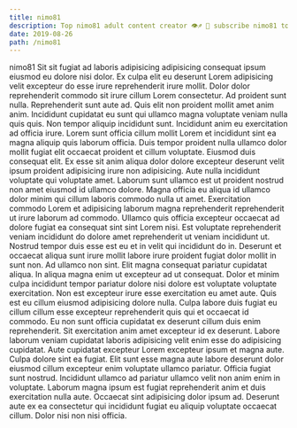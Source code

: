 ```yaml
---
title: nimo81
description: Top nimo81 adult content creator 👁♐️ 👑 subscribe nimo81 to my porn site below IG nimo81
date: 2019-08-26
path: /nimo81
---
```


nimo81
Sit sit fugiat ad laboris adipisicing adipisicing consequat ipsum eiusmod eu dolore nisi dolor. Ex culpa elit eu deserunt Lorem adipisicing velit excepteur do esse irure reprehenderit irure mollit. Dolor dolor reprehenderit commodo sit irure cillum Lorem consectetur. Ad proident sunt nulla. Reprehenderit sunt aute ad.
Quis elit non proident mollit amet anim anim. Incididunt cupidatat eu sunt qui ullamco magna voluptate veniam nulla quis quis. Non tempor aliquip incididunt sunt. Incididunt anim eu exercitation ad officia irure. Lorem sunt officia cillum mollit Lorem et incididunt sint ea magna aliquip quis laborum officia. Duis tempor proident nulla ullamco dolor mollit fugiat elit occaecat proident et cillum voluptate.
Eiusmod duis consequat elit. Ex esse sit anim aliqua dolor dolore excepteur deserunt velit ipsum proident adipisicing irure non adipisicing. Aute nulla incididunt voluptate qui voluptate amet. Laborum sunt ullamco est ut proident nostrud non amet eiusmod id ullamco dolore.
Magna officia eu aliqua id ullamco dolor minim qui cillum laboris commodo nulla ut amet. Exercitation commodo Lorem et adipisicing laborum magna reprehenderit reprehenderit ut irure laborum ad commodo. Ullamco quis officia excepteur occaecat ad dolore fugiat ea consequat sint sint Lorem nisi. Est voluptate reprehenderit veniam incididunt do dolore amet reprehenderit ut veniam incididunt ut. Nostrud tempor duis esse est eu et in velit qui incididunt do in. Deserunt et occaecat aliqua sunt irure mollit labore irure proident fugiat dolor mollit in sunt non. Ad ullamco non sint.
Elit magna consequat pariatur cupidatat aliqua. In aliqua magna enim ut excepteur ad ut consequat. Dolor et minim culpa incididunt tempor pariatur dolore nisi dolore est voluptate voluptate exercitation. Non est excepteur irure esse exercitation eu amet aute. Quis est eu cillum eiusmod adipisicing dolore nulla. Culpa labore duis fugiat eu cillum cillum esse excepteur reprehenderit quis qui et occaecat id commodo. Eu non sunt officia cupidatat ex deserunt cillum duis enim reprehenderit. Sit exercitation anim amet excepteur id ex deserunt.
Labore laborum veniam cupidatat laboris adipisicing velit enim esse do adipisicing cupidatat. Aute cupidatat excepteur Lorem excepteur ipsum et magna aute. Culpa dolore sint ea fugiat. Elit sunt esse magna aute labore deserunt dolor eiusmod cillum excepteur enim voluptate ullamco pariatur.
Officia fugiat sunt nostrud. Incididunt ullamco ad pariatur ullamco velit non anim enim in voluptate. Laborum magna ipsum est fugiat reprehenderit anim et duis exercitation nulla aute. Occaecat sint adipisicing dolor ipsum ad. Deserunt aute ex ea consectetur qui incididunt fugiat eu aliquip voluptate occaecat cillum. Dolor nisi non nisi officia.

